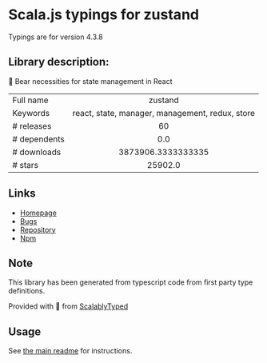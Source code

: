 
# Scala.js typings for zustand

Typings are for version 4.3.8

## Library description:
🐻 Bear necessities for state management in React

|                    |                 |
| ------------------ | :-------------: |
| Full name          | zustand |
| Keywords           | react, state, manager, management, redux, store |
| # releases         | 60 |
| # dependents       | 0.0 |
| # downloads        | 3873906.3333333335 |
| # stars            | 25902.0 |

## Links
- [Homepage](https://github.com/pmndrs/zustand)
- [Bugs](https://github.com/pmndrs/zustand/issues)
- [Repository](https://github.com/pmndrs/zustand)
- [Npm](https://www.npmjs.com/package/zustand)
    


## Note
This library has been generated from typescript code from first party type definitions.

Provided with :purple_heart: from [ScalablyTyped](https://github.com/oyvindberg/ScalablyTyped)

## Usage
See [the main readme](../../readme.md) for instructions.


